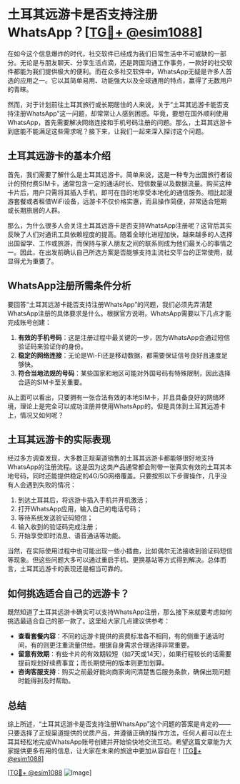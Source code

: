 # 土耳其远游卡是否支持注册WhatsApp？[[TG💪+ @esim1088](https://t.me/s/esim1088)]

在如今这个信息爆炸的时代，社交软件已经成为我们日常生活中不可或缺的一部分。无论是与朋友聊天、分享生活点滴，还是跨国沟通工作事务，一款好的社交软件都能为我们提供极大的便利。而在众多社交软件中，WhatsApp无疑是许多人首选的应用之一。它以其简单易用、功能强大以及全球通用的特点，赢得了无数用户的青睐。

然而，对于计划前往土耳其旅行或长期居住的人来说，关于“土耳其远游卡能否支持注册WhatsApp”这一问题，却常常让人感到困惑。毕竟，要想在国外顺利使用WhatsApp，首先需要解决网络连接和手机号码注册的问题。那么，土耳其远游卡到底能不能满足这些需求呢？接下来，让我们一起来深入探讨这个问题。

## 土耳其远游卡的基本介绍

首先，我们需要了解什么是土耳其远游卡。简单来说，这是一种专为出国旅行者设计的预付费SIM卡，通常包含一定的通话时长、短信数量以及数据流量。购买这种卡片后，用户只需将其插入手机，即可在目的地享受本地化的通信服务。相比起漫游套餐或者租借WiFi设备，远游卡不仅价格实惠，而且操作简便，非常适合短期或长期旅居的人群。

那么，为什么很多人会关注土耳其远游卡是否支持WhatsApp注册呢？这背后其实反映了人们对通讯工具依赖程度的提高。随着全球化进程加快，越来越多的人选择出国留学、工作或旅游，而保持与家人朋友之间的联系则成为他们最关心的事情之一。因此，在出发前确认自己所选方案是否能够支持主流社交平台的正常使用，就显得尤为重要了。

## WhatsApp注册所需条件分析

要回答“土耳其远游卡能否支持注册WhatsApp”的问题，我们必须先弄清楚WhatsApp注册的具体要求是什么。根据官方说明，WhatsApp需要以下几点才能完成账号创建：

1. **有效的手机号码**：这是注册过程中最关键的一步，因为WhatsApp会通过短信验证码来验证你的身份。
2. **稳定的网络连接**：无论是Wi-Fi还是移动数据，都需要保证信号良好且速度足够快。
3. **符合当地法规的号码**：某些国家和地区可能对外国号码有特殊限制，因此选择合适的SIM卡至关重要。

从上面可以看出，只要拥有一张合法有效的本地SIM卡，并且具备良好的网络环境，理论上是完全可以成功注册并使用WhatsApp的。但是具体到土耳其远游卡上，情况又如何呢？

## 土耳其远游卡的实际表现

经过多方调查发现，大多数正规渠道销售的土耳其远游卡都能够很好地支持WhatsApp的注册流程。这是因为这类产品通常都会附带一张真实有效的土耳其本地号码，同时还能提供稳定的4G/5G网络覆盖。只要按照以下步骤操作，几乎没有人会遇到失败的情况：

1. 到达土耳其后，将远游卡插入手机并开机激活；
2. 打开WhatsApp应用，输入自己的电话号码；
3. 等待系统发送验证码短信；
4. 输入收到的验证码完成注册；
5. 开始享受即时消息、语音通话等功能。

当然，在实际使用过程中也可能出现一些小插曲，比如偶尔无法接收到验证码短信等现象。但这些问题大多可以通过重启手机、更换基站等方式得到解决。总体而言，土耳其远游卡的表现还是相当可靠的。

## 如何挑选适合自己的远游卡？

既然知道了土耳其远游卡确实可以支持WhatsApp注册，那么接下来就要考虑如何挑选最适合自己的那一款了。这里给大家几点建议供参考：

- **查看套餐内容**：不同的远游卡提供的资费标准各不相同，有的侧重于通话时间，有的则更注重流量供给。根据自身需求合理选择非常重要。
- **留意有效期**：有些卡片的有效期较短（如7天或14天），如果行程较长的话需要提前规划好续费事宜；而长期使用的版本则更加划算。
- **咨询客服支持**：购买之前最好能向商家询问清楚售后服务条款，确保出现问题时能得到及时帮助。

## 总结

综上所述，“土耳其远游卡是否支持注册WhatsApp”这个问题的答案是肯定的——只要选择了正规渠道提供的优质产品，并遵循正确的操作方法，任何人都可以在土耳其轻松地完成WhatsApp账号创建并开始愉快地交流互动。希望这篇文章能为大家提供更多有用的信息，让大家在未来的旅途中更加从容自在！[[TG💪+ @esim1088](https://t.me/s/esim1088)]

[[TG💪+ @esim1088](https://t.me/s/esim1088) ![Image](https://i.postimg.cc/4NQfJmqS/Snipaste-2025-05-13-00-14-12.png)]